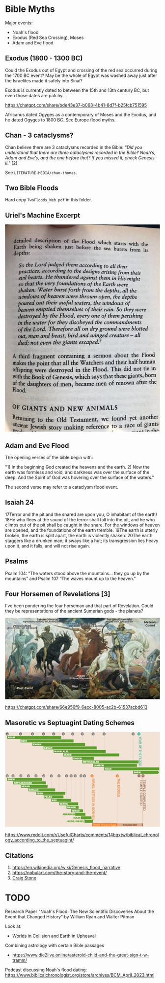 # Bible Myths

Major events:
- Noah's flood
- Exodus (Red Sea Crossing), Moses
- Adam and Eve flood

## Exodus (1800 - 1300 BC)

Could the Exodus out of Egypt and crossing of the red sea occurred during the 1700 BC event? May be the whole of Egypt was washed away just after the Israelites made it safely into Sinai?

Exodus is currently dated to between the 15th and 13th century BC, but even those dates are patchy. 

https://chatgpt.com/share/bde43e37-b063-4b41-8d7f-b25fcb751595

Africanus dated Ogyges as a contemporary of Moses and the Exodus, and he dated Ogyges to 1800 BC. See Europe flood myths.

## Chan - 3 cataclysms?

Chan believe there are 3 cataclysms recorded in the Bible: *"Did you understand that there are three cataclysms recorded in the Bible? Noah’s, Adam and Eve’s, and the one before that? If you missed it, check Genesis II."* [2]

See `LITERATURE-MEDIA/chan-thomas`.

## Two Bible Floods

Hard copy `TwoFloods_Web.pdf` in this folder.

## Uriel's Machine Excerpt

![](img/dead-sea-scrolls.jpg)

## Adam and Eve Flood

The opening verses of the bible begin with:

"1) In the beginning God created the heavens and the earth. 2) Now the earth was formless and void, and darkness was over the surface of the deep. And the Spirit of God was hovering over the surface of the waters."

The second verse may refer to a cataclysm flood event.

## Isaiah 24

17Terror and the pit and the snared
are upon you, O inhabitant of the earth!
18He who flees at the sound of the terror
shall fall into the pit,
and he who climbs out of the pit
shall be caught in the snare.
For the windows of heaven are opened,
and the foundations of the earth tremble.
19The earth is utterly broken,
the earth is split apart,
the earth is violently shaken.
20The earth staggers like a drunken man;
it sways like a hut;
its transgression lies heavy upon it,
and it falls, and will not rise again.

## Psalms

Psalm 104: “The waters stood above the mountains... they go up by the mountains” and Psalm 107 “The waves mount up to the heaven.”

## Four Horsemen of Revelations [3]

I've been pondering the four horseman and that part of Revelation. Could they be representations of the ancient Sumerian gods - the planets? 

![](img/four-horsemen.jpg)

https://chatgpt.com/share/66e956f9-6ecc-8005-ac2b-61537acbd613

## Masoretic vs Septuagint Dating Schemes

![bible chronology](img/bible-chronology.webp "bible chronology")

https://www.reddit.com/r/UsefulCharts/comments/14bqxtw/biblical_chronology_according_to_the_septuagint/

## Citations

1. https://en.wikipedia.org/wiki/Genesis_flood_narrative
2. https://nobulart.com/the-story-and-the-event/
3. [Craig Stone](https://nobulart.com)

# TODO

Research Paper "Noah's Flood: The New Scientific Discoveries About the Event that Changed History" by William Ryan and Walter Pitman

Look at:
- Worlds in Collision and Earth in Upheaval

Combining astrology with certain Bible passages
- https://www.die2live.online/asteroid-child-and-the-great-sign-t-w-tramm/

Podcast discussing Noah's flood dating: https://www.biblicalchronologist.org/store/archives/BCM_April_2023.html
